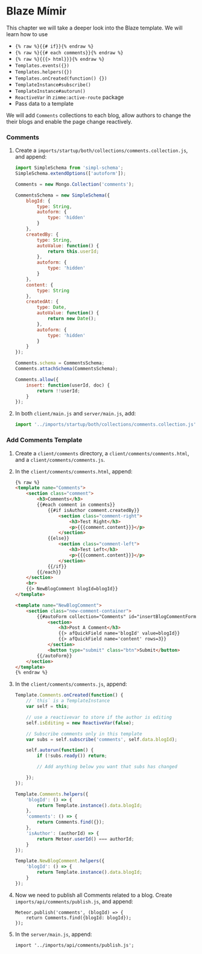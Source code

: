 # Blaze Mímir

This chapter we will take a deeper look into the Blaze template. We will learn how to use 

* `{% raw %}{{# if}}{% endraw %}`
* `{% raw %}{{# each comments}}{% endraw %}`
* `{% raw %}{{{> html}}}{% endraw %}`
* `Templates.events({})`
* `Templates.helpers({})`
* `Templates.onCreated(function() {})`
* `TemplateInstance#subscribe()`
* `TemplateInstance#autorun()`
* `ReactiveVar` in `zimme:active-route` package
* Pass data to a template

We will add `Comments` collections to each blog, allow authors to change the their blogs and enable the page change reactively.

### Comments
1. Create a `imports/startup/both/collections/comments.collection.js`, and append:

	```javascript
	import SimpleSchema from 'simpl-schema';
	SimpleSchema.extendOptions(['autoform']);
	
	Comments = new Mongo.Collection('comments');
	
	CommentsSchema = new SimpleSchema({
	    blogId: {
	        type: String,
	        autoform: {
	            type: 'hidden'
	        }
	    },
	    createdBy: {
	        type: String,
	        autoValue: function() {
	            return this.userId;
	        },
	        autoform: {
	            type: 'hidden'
	        }
	    },
	    content: {
	        type: String
	    },
	    createdAt: {
	        type: Date,
	        autoValue: function() {
	            return new Date();
	        },
	        autoform: {
	            type: 'hidden'
	        }
	    }
	});
	
	Comments.schema = CommentsSchema;
	Comments.attachSchema(CommentsSchema);
	
	Comments.allow({
	    insert: function(userId, doc) {
	        return !!userId;
	    }
	});
	```
	
2. In both `client/main.js` and `server/main.js`, add:
	
	```javascript
	import '../imports/startup/both/collections/comments.collection.js';
	```

### Add Comments Template

1. Create a `client/comments` directory, a `client/comments/comments.html`, and a `client/comments/comments.js`.
2. In the `client/comments/comments.html`, append:

	```html
	{% raw %}
	<template name="Comments">
	    <section class="comment">
	        <h3>Comments</h3>
	        {{#each comment in comments}}
	            {{#if isAuthor comment.createdBy}}
	                <section class="comment-right">
	                    <h3>Test Right</h3>
	                    <p>{{{comment.content}}}</p>
	                </section>
	            {{else}}
	                <section class="comment-left">
	                    <h3>Test Left</h3>
	                    <p>{{{comment.content}}}</p>
	                </section>
	            {{/if}}
	        {{/each}}
	    </section>
	    <br>
	    {{> NewBlogComment blogId=blogId}}
	</template>

	<template name="NewBlogComment">
	    <section class="new-comment-container">
	        {{#autoForm collection="Comments" id="insertBlogCommentForm" type="insert"}}
	            <section>
	                <h3>Post A Comment</h3>
	                {{> afQuickField name='blogId' value=blogId}}
	                {{> afQuickField name='content' rows=3}}
	            </section>
	            <button type="submit" class="btn">Submit</button>
	        {{/autoForm}}
	    </section>
	</template>
	{% endraw %}
	```
3. In the `client/comments/comments.js`, append:

	```javascript
	Template.Comments.onCreated(function() {
	    // `this` is a TemplateInstance
	    var self = this;
	
	    // use a reactivevar to store if the author is editing
	    self.isEditing = new ReactiveVar(false);
	
	    // Subscribe comments only in this template
	    var subs = self.subscribe('comments', self.data.blogId);
	
	    self.autorun(function() {
	        if (!subs.ready()) return;
	
	        // Add anything below you want that subs has changed
	
	    });
	});
	
	Template.Comments.helpers({
	    'blogId': () => {
	        return Template.instance().data.blogId;
	    },
	    'comments': () => {
	        return Comments.find({});
	    },
	    'isAuthor': (authorId) => {
	        return Meteor.userId() === authorId;
	    }
	});
	
	Template.NewBlogComment.helpers({
	    'blogId': () => {
	        return Template.instance().data.blogId;
	    }
	});
	```
4. Now we need to publish all Comments related to a blog. Create `imports/api/comments/publish.js`, and append:

	```
	Meteor.publish('comments', (blogId) => {
	    return Comments.find({blogId: blogId});
	});
	```	
5. In the `server/main.js`, append:

	```
	import '../imports/api/comments/publish.js';
	```
